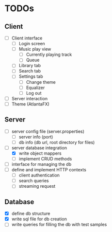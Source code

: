 # TODOs

## Client

- [ ] Client interface
    - [ ] Login screen
    - [ ] Music play view
        - [ ] Currently playing track
        - [ ] Queue
    - [ ] Library tab
    - [ ] Search tab
    - [ ] Settings tab
        - [ ] Change theme
        - [ ] Equalizer
        - [ ] Log out
- [ ] Server interaction
- [ ] Theme (AtlantaFX)

## Server

- [ ] server config file (server.properties)
    - [ ] server info (port)
    - [ ] db info (db url, root directory for files)
- [ ] server database integration
    - [x] write object mappers
    - [ ] implement CRUD methods
- [ ] interface for managing the db
- [ ] define and implement HTTP contexts
    - [ ] client authentication
    - [ ] search queries
    - [ ] streaming request

## Database

- [x] define db structure
- [x] write sql file for db creation
- [ ] write queries for filling the db with test samples
